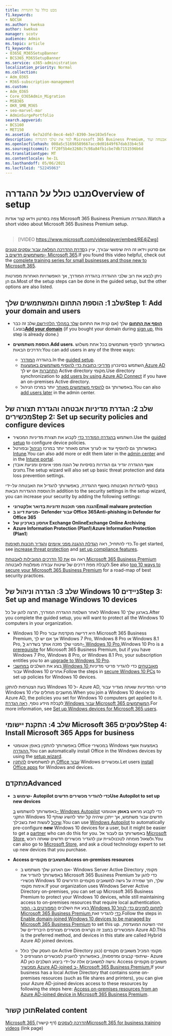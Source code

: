 ```yaml
---
title: מבט כולל על ההגדרה
f1.keywords:
- NOCSH
ms.author: kwekua
author: kwekua
manager: scotv
audience: Admin
ms.topic: article
f1_keywords:
- O365E_M365SetupBanner
- BCS365_M365SetupBanner
ms.service: o365-administration
localization_priority: Normal
ms.collection:
- Adm_O365
- M365-subscription-management
ms.custom:
- Adm_O365
- Core_O365Admin_Migration
- MSB365
- OKR_SMB_M365
- seo-marvel-mar
- AdminSurgePortfolio
search.appverid:
- BCS160
- MET150
ms.assetid: 6e7a2dfd-8ec4-4eb7-8390-3ee103e5fece
description: למד את שלבי ההגדרה Microsoft 365 Business Premium, החל מהוספת תחום ומשתמשים, הגדרת מדיניות אבטחה ועוד.
ms.openlocfilehash: 008a5c51698589667acc0d01649f67dab33b4c58
ms.sourcegitcommit: ff20f5b4e3268c7c98a84fb1cbe7db7151596b6d
ms.translationtype: MT
ms.contentlocale: he-IL
ms.lasthandoff: 05/06/2021
ms.locfileid: "52245063"
---
```

# <a name="overview-of-setup"></a><span data-ttu-id="bf249-103">מבט כולל על ההגדרה</span><span class="sxs-lookup"><span data-stu-id="bf249-103">Overview of setup</span></span>

<span data-ttu-id="bf249-104">צפה בסרטון וידאו קצר אודות Microsoft 365 Business Premium ההגדרה.</span><span class="sxs-lookup"><span data-stu-id="bf249-104">Watch a short video about Microsoft 365 Business Premium setup.</span></span><br><br>

> [!VIDEO https://www.microsoft.com/videoplayer/embed/RE4jZwg] 

<span data-ttu-id="bf249-105">אם סרטון וידאו זה היה שימושי עבורך, עיין ב[סדרת ההדרכה המלאה עבור עסקים קטנים ומשתמשים חדשים ב- Microsoft 365](../business-video/index.yml).</span><span class="sxs-lookup"><span data-stu-id="bf249-105">If you found this video helpful, check out the [complete training series for small businesses and those new to Microsoft 365](../business-video/index.yml).</span></span>

<span data-ttu-id="bf249-106">ניתן לבצע את רוב שלבי ההגדרה בהגדרה המודרך, אך האפשרויות האחרות מפורטות גם הן.</span><span class="sxs-lookup"><span data-stu-id="bf249-106">Most of the setup steps can be done in the guided setup, but the other options are also listed.</span></span>

## <a name="step-1-add-your-domain-and-users"></a><span data-ttu-id="bf249-107">שלב 1: הוספת התחום והמשתמשים שלך</span><span class="sxs-lookup"><span data-stu-id="bf249-107">Step 1: Add your domain and users</span></span>

   - <span data-ttu-id="bf249-108">**[הוסף את התחום](set-up.md#add-your-domain-to-personalize-sign-in)** שלך (אם קנית את התחום [שלך במהלך הלהירשם,](sign-up.md)שלב זה כבר בוצע.)</span><span class="sxs-lookup"><span data-stu-id="bf249-108">**[Add your domain](set-up.md#add-your-domain-to-personalize-sign-in)** (if you bought your domain during [sign up](sign-up.md), this step is already done.)</span></span>

   - <span data-ttu-id="bf249-109">**הוספת משתמשים**.</span><span class="sxs-lookup"><span data-stu-id="bf249-109">**Add users**.</span></span> <span data-ttu-id="bf249-110">באפשרותך להוסיף משתמשים בכל אחת משלוש הדרכים הבאות:</span><span class="sxs-lookup"><span data-stu-id="bf249-110">You can add users in any of the three ways:</span></span>
        - <span data-ttu-id="bf249-111">בהגדרה [המודרך](set-up.md#add-users-in-the-wizard).</span><span class="sxs-lookup"><span data-stu-id="bf249-111">In the [guided setup](set-up.md#add-users-in-the-wizard).</span></span>
        - <span data-ttu-id="bf249-112">השתמש בסינכרון [מדריכי כתובות כדי להוסיף משתמשים באמצעות Azure AD התחברות](../enterprise/set-up-directory-synchronization.md) אם יש לך Active directory מקומי.</span><span class="sxs-lookup"><span data-stu-id="bf249-112">Use directory synchronization to [add users by using Azure AD Connect](../enterprise/set-up-directory-synchronization.md) if you have an on-premises Active directory.</span></span>
        - <span data-ttu-id="bf249-113">באפשרותך גם [להוסיף משתמשים מאוחר](../admin/add-users/add-users.md) יותר במרכז הניהול.</span><span class="sxs-lookup"><span data-stu-id="bf249-113">You can also [add users later](../admin/add-users/add-users.md) in the admin center.</span></span>
## <a name="step-2-set-up-security-policies-and-configure-devices"></a><span data-ttu-id="bf249-114">שלב 2: הגדרת מדיניות אבטחה והגדרת תצורה של מכשירים</span><span class="sxs-lookup"><span data-stu-id="bf249-114">Step 2: Set up security policies and configure devices</span></span> 

  - <span data-ttu-id="bf249-115">השתמש [בהגדרה המודרך כדי](set-up.md#protect-your-organization) לקבוע את תצורת מדיניות המכשיר.</span><span class="sxs-lookup"><span data-stu-id="bf249-115">Use the [guided setup](set-up.md#protect-your-organization) to configure device policies.</span></span> 
  - <span data-ttu-id="bf249-116">באפשרותך גם להוסיף עוד או לערוך אותם מאוחר יותר במרכז [הניהול](view-policies-and-devices.md) ובפורטל [Intune](/intune/tutorial-walkthrough-intune-portal).</span><span class="sxs-lookup"><span data-stu-id="bf249-116">You can also add more or edit them later in the [admin center](view-policies-and-devices.md) and in the [Intune portal](/intune/tutorial-walkthrough-intune-portal).</span></span>
  - <span data-ttu-id="bf249-117">אשף ההגדרה יגדיר גם הגדרות בסיסיות של הגנה מפני איומים ומניעת אובדן נתונים.</span><span class="sxs-lookup"><span data-stu-id="bf249-117">The setup wizard will also set up basic threat protection and data loss prevention settings.</span></span>
  
  <span data-ttu-id="bf249-118">בנוסף להגדרות האבטחה באשף ההגדרה, באפשרותך להגדיל את האבטחה על-ידי הוספת ההגדרות הבאות:</span><span class="sxs-lookup"><span data-stu-id="bf249-118">In addition to the security settings in the setup wizard, you can increase your security by adding the following settings:</span></span>

- <span data-ttu-id="bf249-119">**הגנה מפני תוכנות זדוניות בדואר אלקטרוני**</span><span class="sxs-lookup"><span data-stu-id="bf249-119">**Email malware protection**</span></span>
- <span data-ttu-id="bf249-120">**מניעת דיוג ב- Defender עבור Office 365**</span><span class="sxs-lookup"><span data-stu-id="bf249-120">**Anti-phishing in Defender for Office 365**</span></span>
- <span data-ttu-id="bf249-121">**אחסון בארכיון של Exchange Online**</span><span class="sxs-lookup"><span data-stu-id="bf249-121">**Exchange Online Archiving**</span></span>
- <span data-ttu-id="bf249-122">**Azure Information Protection (Plan1**)</span><span class="sxs-lookup"><span data-stu-id="bf249-122">**Azure Information Protection (Plan1**)</span></span>

<span data-ttu-id="bf249-123">כדי להתחיל, ראה [הגדלת ההגנה מפני איומים](increase-threat-protection.md) [והגדיר תכונות תאימות](set-up-compliance.md).</span><span class="sxs-lookup"><span data-stu-id="bf249-123">To get started, see [increase threat protection](increase-threat-protection.md) and [set up compliance features](set-up-compliance.md).</span></span>

<span data-ttu-id="bf249-124">ראה גם [את 10 הדרכים המובילות לאבטחת Microsoft 365 Business Premium](/office365/admin/security-and-compliance/secure-your-business-data) לקבלת מפת דרכים של שיטות עבודה מומלצות לאבטחה.</span><span class="sxs-lookup"><span data-stu-id="bf249-124">See also [top 10 ways to secure your Microsoft 365 Business Premium](/office365/admin/security-and-compliance/secure-your-business-data) for a road-map of best security practices.</span></span>

## <a name="step-3-set-up-and-manage-windows-10-devices"></a><span data-ttu-id="bf249-125">שלב 3: הגדרה וניהול של Windows 10 ניידים</span><span class="sxs-lookup"><span data-stu-id="bf249-125">Step 3: Set up and manage Windows 10 devices</span></span>

<span data-ttu-id="bf249-126">לאחר השלמת ההגדרה המודרך, תרצה להגן על כל Windows 10 בארגון שלך.</span><span class="sxs-lookup"><span data-stu-id="bf249-126">After you complete the guided setup, you will want to protect all the Windows 10 computers in your organization.</span></span>
  
- <span data-ttu-id="bf249-127">Windows 10 Pro היא דרישה [](pre-requisites-for-data-protection.md) מוקדמת עבור Microsoft 365 Business Premium, אך אם יש לך Windows 7 Pro, Windows 8 Pro או Windows 8.1 Pro, המנוי שלך מזכה אותך בשדרוג [ל- Windows 10 Pro.](./upgrade-to-windows-pro-creators-update.md)</span><span class="sxs-lookup"><span data-stu-id="bf249-127">Windows 10 Pro is a [prerequisite](pre-requisites-for-data-protection.md) for Microsoft 365 Business Premium, but if you have Windows 7 Pro, Windows 8 Pro, or Windows 8.1 Pro, your subscription entitles you to an [upgrade to  Windows 10 Pro](./upgrade-to-windows-pro-creators-update.md).</span></span>
- <span data-ttu-id="bf249-128">בצע את השלבים [במחשבי Windows 10 מאובטחים](secure-win-10-pcs.md) כדי להגדיר פריטי מדיניות עבור Windows 10 אחרים.</span><span class="sxs-lookup"><span data-stu-id="bf249-128">Follow the steps in [secure Windows 10 PCs](secure-win-10-pcs.md) to set up policies for Windows 10 devices.</span></span>

<span data-ttu-id="bf249-129">בעת הצטרפות להתקן Windows 10 ל- Azure AD, פריטי המדיניות שאתה מגדיר עבור Windows 10 מחשבים מוחלים עליו.</span><span class="sxs-lookup"><span data-stu-id="bf249-129">When you join a Windows 10 device to Azure AD, the policies you set for Windows 10 computers get applied to it.</span></span> <span data-ttu-id="bf249-130">לקבלת מידע נוסף, [ראה הגדרת Windows עבור Microsoft 365 המשתמשים](set-up-windows-devices.md).</span><span class="sxs-lookup"><span data-stu-id="bf249-130">For more information, see [Set up Windows devices for Microsoft 365 users](set-up-windows-devices.md).</span></span>

## <a name="step-4-install-microsoft-365-apps-for-business"></a><span data-ttu-id="bf249-131">שלב 4: התקנת יישומי Microsoft 365 לעסקים</span><span class="sxs-lookup"><span data-stu-id="bf249-131">Step 4: Install Microsoft 365 Apps for business</span></span>
- <span data-ttu-id="bf249-132">באפשרותך להתקין באופן אוטומטי Office במכשירי Windows באמצעות אשף [ההגדרה.](set-up.md#deploy-office-365-client-apps)</span><span class="sxs-lookup"><span data-stu-id="bf249-132">You can automatically install Office in the Windows devices by using the [setup wizard](set-up.md#deploy-office-365-client-apps).</span></span>
- <span data-ttu-id="bf249-133">תן למשתמשים [להתקין Office עבור](/office365/admin/setup/install-applications) Windows ומכשירים.</span><span class="sxs-lookup"><span data-stu-id="bf249-133">Let users [install Office apps](/office365/admin/setup/install-applications) for Windows and devices.</span></span>
     
## <a name="advanced"></a><span data-ttu-id="bf249-134">מתקדם</span><span class="sxs-lookup"><span data-stu-id="bf249-134">Advanced</span></span>
- <span data-ttu-id="bf249-135">**שימוש ב- Autopilot כדי להגדיר מכשירים חדשים**</span><span class="sxs-lookup"><span data-stu-id="bf249-135">**Use Autopilot to set up new devices**</span></span>
            
     <span data-ttu-id="bf249-136">באפשרותך להשתמש [ב- Windows Autopilot](add-autopilot-devices-and-profile.md) כדי לקבוע מראש **באופן** אוטומטי התקני Windows 10 חדשים עבור משתמש, אך ייתכן שיהיה קל יותר להשיג שותף [שיכול](https://www.microsoft.com/solution-providers/search) לעשות זאת בשבילך.</span><span class="sxs-lookup"><span data-stu-id="bf249-136">You can use [Windows Autopilot](add-autopilot-devices-and-profile.md) to automatically pre-configure **new** Windows 10 devices for a user, but it might be easier to get a [partner](https://www.microsoft.com/solution-providers/search) who can do this for you.</span></span> <span data-ttu-id="bf249-137">באפשרותך גם לעבור אל [Microsoft Store](https://go.microsoft.com/fwlink/?linkid=874598), ולשאול מומחה לטכנולוגיית ענן להגדיר מכשירים חדשים שאתה רוכש.</span><span class="sxs-lookup"><span data-stu-id="bf249-137">You can also go to [Microsoft Store](https://go.microsoft.com/fwlink/?linkid=874598), and ask a cloud technology expert to set up new devices that you purchase.</span></span>

- <span data-ttu-id="bf249-138">**Access משאבים מקומיים**</span><span class="sxs-lookup"><span data-stu-id="bf249-138">**Access on-premises resources**</span></span>

     - <span data-ttu-id="bf249-139">אם הארגון שלך משתמש ב- Windows Server Active Directory מקומי, באפשרותך להגדיר את Microsoft 365 Business Premium כדי להגן על מכשירי Windows 10 שלך, תוך שמירה על גישה למשאבים מקומיים הדורשים אימות מקומי.</span><span class="sxs-lookup"><span data-stu-id="bf249-139">If your organization uses Windows Server Active Directory on-premises, you can set up Microsoft 365 Business Premium to protect your Windows 10 devices, while still maintaining access to on-premises resources that require local authentication.</span></span> <span data-ttu-id="bf249-140">בצע את השלבים [המפורטים ב- הפוך Windows 10 לתחום לזמינים כדי לנהל Microsoft 365 Business Premium כדי](manage-windows-devices.md) להגדיר זאת.</span><span class="sxs-lookup"><span data-stu-id="bf249-140">Follow the steps in [Enable domain-joined Windows 10 devices to be managed by Microsoft 365 Business Premium](manage-windows-devices.md) to set this up.</span></span> <span data-ttu-id="bf249-141">זוהי השיטה המועדפת, והמכשירים במצב זה נקראים מכשירים מצורפים היברידיים של Azure AD.</span><span class="sxs-lookup"><span data-stu-id="bf249-141">This is the preferred method, and devices in this state are called Hybrid Azure AD joined devices.</span></span>

    - <span data-ttu-id="bf249-142">אם העסק שלך כולל Active Directory מקומי המכיל משאבים מקומיים (כגון שיתופי קבצים ומדפסות), באפשרותך להעניק למכשירים המצורפים ל- Azure AD גישה למשאבים אלה על-ידי ביצוע השלבים כאן: Access משאבים מקומיים [ממכשיר Azure AD-joined ב- Microsoft 365 Business Premium.](access-resources.md)</span><span class="sxs-lookup"><span data-stu-id="bf249-142">If your business has a local Active Directory that contains some on-premises resources (such as file shares and printers), you can give your Azure AD-joined devices access to these resources by following the steps here: [Access on-premises resources from an Azure AD-joined device in Microsoft 365 Business Premium](access-resources.md).</span></span>

## <a name="related-content"></a><span data-ttu-id="bf249-143">תוכן קשור</span><span class="sxs-lookup"><span data-stu-id="bf249-143">Related content</span></span>

<span data-ttu-id="bf249-144">[Microsoft 365 הדרכה לעסקים](../business-video/index.yml) (דף קישור)</span><span class="sxs-lookup"><span data-stu-id="bf249-144">[Microsoft 365 for business training videos](../business-video/index.yml) (link page)</span></span>